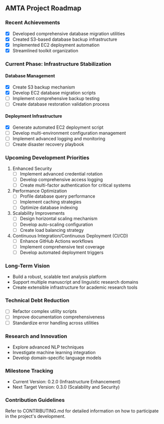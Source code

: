 ## AMTA Project Roadmap

### Recent Achievements
- [x] Developed comprehensive database migration utilities
- [x] Created S3-based database backup infrastructure
- [x] Implemented EC2 deployment automation
- [x] Streamlined toolkit organization

### Current Phase: Infrastructure Stabilization

#### Database Management
- [x] Create S3 backup mechanism
- [x] Develop EC2 database migration scripts
- [ ] Implement comprehensive backup testing
- [ ] Create database restoration validation process

#### Deployment Infrastructure
- [x] Generate automated EC2 deployment script
- [ ] Develop multi-environment configuration management
- [ ] Implement advanced logging and monitoring
- [ ] Create disaster recovery playbook

### Upcoming Development Priorities
1. Enhanced Security
   - [ ] Implement advanced credential rotation
   - [ ] Develop comprehensive access logging
   - [ ] Create multi-factor authentication for critical systems

2. Performance Optimization
   - [ ] Profile database query performance
   - [ ] Implement caching strategies
   - [ ] Optimize database indexing

3. Scalability Improvements
   - [ ] Design horizontal scaling mechanism
   - [ ] Develop auto-scaling configuration
   - [ ] Create load balancing strategy

4. Continuous Integration/Continuous Deployment (CI/CD)
   - [ ] Enhance GitHub Actions workflows
   - [ ] Implement comprehensive test coverage
   - [ ] Develop automated deployment triggers

### Long-Term Vision
- Build a robust, scalable text analysis platform
- Support multiple manuscript and linguistic research domains
- Create extensible infrastructure for academic research tools

### Technical Debt Reduction
- [ ] Refactor complex utility scripts
- [ ] Improve documentation comprehensiveness
- [ ] Standardize error handling across utilities

### Research and Innovation
- Explore advanced NLP techniques
- Investigate machine learning integration
- Develop domain-specific language models

### Milestone Tracking
- Current Version: 0.2.0 (Infrastructure Enhancement)
- Next Target Version: 0.3.0 (Scalability and Security)

### Contribution Guidelines
Refer to CONTRIBUTING.md for detailed information on how to participate in the project's development.
